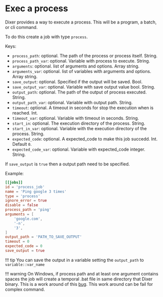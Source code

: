 # Exec a process

Dixer provides a way to execute a process. This will be a program, a batch, or cli command.

To do this create a job with type `process`.

Keys:

- `process_path`: optional. The path of the process or process itself. String.
- `process_path_var`: optional. Variable with process to execute. String.
- `arguments`: optional. list of arguments and options. Array string.
- `arguments_var`: optional. list of variables with arguments and options. Array string.
- `save_output`: optional. Specified if the output will be saved. Bool.
- `save_output_var`: optional. Variable with save output value bool. String.
- `output_path`: optional. The path of the output of process executed. String.
- `output_path_var`: optional. Variable with output path. String.
- `timeout`: optional. A timeout in seconds for stop the execution when is reached. Int.
- `timeout_var`: optional. Variable with timeout in seconds. String.
- `start_in`: optional. The execution directory of the process. String.
- `start_in_var`: optional. Variable with the execution directory of the process. String.
- `expected_code`: optional. A expected_code to make this job succedd. Int. Default `0`.
- `expected_code_var`: optional. Variable with expected_code integer. String.


If `save_output` is `true` then a output path need to be specified.

Example:

```toml
[[jobs]]
id = 'process_job'
name = 'Ping google 3 times'
type = 'process'
ignore_error = true
disable = false
process_path = 'ping'
arguments = [
    'google.com',
	'-n',
    '3',
]
output_path = 'PATH_TO_SAVE_OUTPUT'
timeout = 0
expected_code = 0
save_output = true
```

!!! tip
    You can save the output in a variable setting the `output_path` to `variable::var_name`

!!! warning
    On Windows, if process path and at least one argument contains spaces the job will create a temporal .bat file in same directory that Dixer binary. This is a work around of this [bug](https://github.com/golang/go/issues/17149). This work around can be fail for complex command.